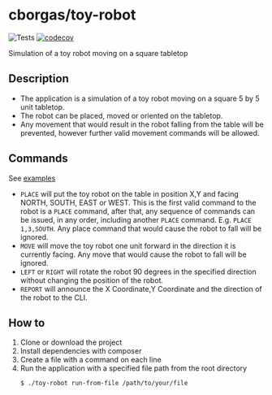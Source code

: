 # cborgas/toy-robot
![Tests](https://github.com/cborgas/toy-robot/workflows/Tests/badge.svg)
[![codecov](https://codecov.io/gh/cborgas/toy-robot/branch/master/graph/badge.svg)](https://codecov.io/gh/cborgas/toy-robot)

Simulation of a toy robot moving on a square tabletop

## Description
- The application is a simulation of a toy robot moving on a square 5 by 5 unit tabletop.
- The robot can be placed, moved or oriented on the tabletop.
- Any movement that would result in the robot falling from the table will be prevented, 
  however further valid movement commands will be allowed.

## Commands
See [examples](docs/EXAMPLES.md)
- `PLACE` will put the toy robot on the table in position X,Y and facing NORTH,
  SOUTH, EAST or WEST. This is the first valid command to the robot is a `PLACE` command, 
  after that, any sequence of commands can be issued, in any order, including another `PLACE`
  command. E.g. `PLACE 1,3,SOUTH`. Any place command that would cause the robot to fall will be ignored.
- `MOVE` will move the toy robot one unit forward in the direction it is
  currently facing. Any move that would cause the robot to fall will be ignored.
- `LEFT` or `RIGHT` will rotate the robot 90 degrees in the specified direction
  without changing the position of the robot.
- `REPORT` will announce the X Coordinate,Y Coordinate and the direction of the robot to the CLI.


## How to
1. Clone or download the project
2. Install dependencies with composer
3. Create a file with a command on each line
4. Run the application with a specified file path from the root directory
    ```shell script
    $ ./toy-robot run-from-file /path/to/your/file
    ```
